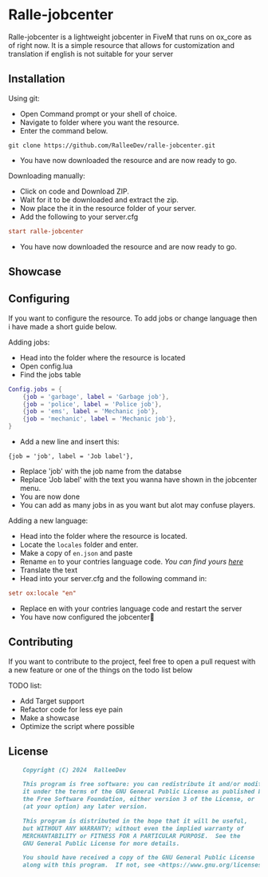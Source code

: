 # Ralle-jobcenter

Ralle-jobcenter is a lightweight jobcenter in FiveM that runs on ox_core as of right now. It is a simple resource that allows for customization and translation if english is not suitable for your server

## Installation

Using git:

- Open Command prompt or your shell of choice.
- Navigate to folder where you want the resource.
- Enter the command below.

```git
git clone https://github.com/RalleeDev/ralle-jobcenter.git
```

- You have now downloaded the resource and are now ready to go.

Downloading manually:

- Click on code and Download ZIP.
- Wait for it to be downloaded and extract the zip.
- Now place the it in the resource folder of your server.
- Add the following to your server.cfg

```cfg
start ralle-jobcenter
```

- You have now downloaded the resource and are now ready to go.

## Showcase

## Configuring

If you want to configure the resource. To add jobs or change language then i have made a short guide below.

Adding jobs:

- Head into the folder where the resource is located
- Open config.lua
- Find the jobs table

```lua
Config.jobs = {
    {job = 'garbage', label = 'Garbage job'},
    {job = 'police', label = 'Police job'},
    {job = 'ems', label = 'Mechanic job'},
    {job = 'mechanic', label = 'Mechanic job'},
}
```

- Add a new line and insert this:

`{job = 'job', label = 'Job label'},`

- Replace 'job' with the job name from the databse
- Replace 'Job label' with the text you wanna have shown in the jobcenter menu.
- You are now done
- You can add as many jobs in as you want but alot may confuse players.

Adding a new language:

- Head into the folder where the resource is located.
- Locate the `locales` folder and enter.
- Make a copy of `en.json` and paste
- Rename `en` to your contries language code. *You can find yours [here](http://www.lingoes.net/en/translator/langcode.htm)*
- Translate the text
- Head into your server.cfg and the following command in:

```cfg
setr ox:locale "en"
```

- Replace en with your contries language code and restart the server
- You have now configured the jobcenter🎉

## Contributing

If you want to contribute to the project, feel free to open a pull request with a new feature or one of the things on the todo list below

TODO list:

- Add Target support
- Refactor code for less eye pain
- Make a showcase
- Optimize the script where possible

## License

```md
    Copyright (C) 2024  RalleeDev

    This program is free software: you can redistribute it and/or modify
    it under the terms of the GNU General Public License as published by
    the Free Software Foundation, either version 3 of the License, or
    (at your option) any later version.

    This program is distributed in the hope that it will be useful,
    but WITHOUT ANY WARRANTY; without even the implied warranty of
    MERCHANTABILITY or FITNESS FOR A PARTICULAR PURPOSE.  See the
    GNU General Public License for more details.

    You should have received a copy of the GNU General Public License
    along with this program.  If not, see <https://www.gnu.org/licenses/gpl-3.0.html>.
```
